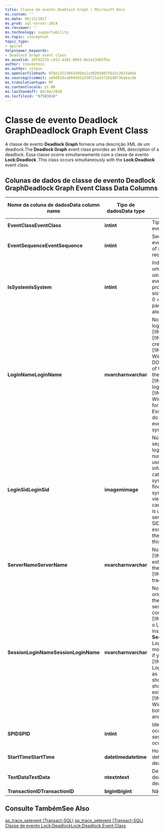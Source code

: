 ```yaml
---
title: Classe de evento Deadlock Graph | Microsoft Docs
ms.custom: ''
ms.date: 06/13/2017
ms.prod: sql-server-2014
ms.reviewer: ''
ms.technology: supportability
ms.topic: conceptual
topic_type:
- apiref
helpviewer_keywords:
- Deadlock Graph event class
ms.assetid: 20f92233-c912-4382-8993-8e2e23d03fbe
author: stevestein
ms.author: sstein
ms.openlocfilehash: 078e125136643958a1cd9203d07f632c3023a9de
ms.sourcegitcommit: ad4d92dce894592a259721a1571b1d8736abacdb
ms.translationtype: MT
ms.contentlocale: pt-BR
ms.lasthandoff: 08/04/2020
ms.locfileid: "87583610"
---
```

# <a name="deadlock-graph-event-class"></a><span data-ttu-id="94f60-102">Classe de evento Deadlock Graph</span><span class="sxs-lookup"><span data-stu-id="94f60-102">Deadlock Graph Event Class</span></span>
  <span data-ttu-id="94f60-103">A classe de evento **Deadlock Graph** fornece uma descrição XML de um deadlock.</span><span class="sxs-lookup"><span data-stu-id="94f60-103">The **Deadlock Graph** event class provides an XML description of a deadlock.</span></span> <span data-ttu-id="94f60-104">Essa classe ocorre simultaneamente com a classe de evento **Lock:Deadlock** .</span><span class="sxs-lookup"><span data-stu-id="94f60-104">This class occurs simultaneously with the **Lock:Deadlock** event class.</span></span>  
  
## <a name="deadlock-graph-event-class-data-columns"></a><span data-ttu-id="94f60-105">Colunas de dados de classe de evento Deadlock Graph</span><span class="sxs-lookup"><span data-stu-id="94f60-105">Deadlock Graph Event Class Data Columns</span></span>  
  
|<span data-ttu-id="94f60-106">Nome da coluna de dados</span><span class="sxs-lookup"><span data-stu-id="94f60-106">Data column name</span></span>|<span data-ttu-id="94f60-107">Tipo de dados</span><span class="sxs-lookup"><span data-stu-id="94f60-107">Data type</span></span>|<span data-ttu-id="94f60-108">DESCRIÇÃO</span><span class="sxs-lookup"><span data-stu-id="94f60-108">Description</span></span>|<span data-ttu-id="94f60-109">ID da coluna</span><span class="sxs-lookup"><span data-stu-id="94f60-109">Column ID</span></span>|<span data-ttu-id="94f60-110">Filtrável</span><span class="sxs-lookup"><span data-stu-id="94f60-110">Filterable</span></span>|  
|----------------------|---------------|-----------------|---------------|----------------|  
|<span data-ttu-id="94f60-111">**EventClass**</span><span class="sxs-lookup"><span data-stu-id="94f60-111">**EventClass**</span></span>|<span data-ttu-id="94f60-112">**int**</span><span class="sxs-lookup"><span data-stu-id="94f60-112">**int**</span></span>|<span data-ttu-id="94f60-113">Tipo de evento = 148.</span><span class="sxs-lookup"><span data-stu-id="94f60-113">Type of event = 148.</span></span>|<span data-ttu-id="94f60-114">27</span><span class="sxs-lookup"><span data-stu-id="94f60-114">27</span></span>|<span data-ttu-id="94f60-115">Não</span><span class="sxs-lookup"><span data-stu-id="94f60-115">No</span></span>|  
|<span data-ttu-id="94f60-116">**EventSequence**</span><span class="sxs-lookup"><span data-stu-id="94f60-116">**EventSequence**</span></span>|<span data-ttu-id="94f60-117">**int**</span><span class="sxs-lookup"><span data-stu-id="94f60-117">**int**</span></span>|<span data-ttu-id="94f60-118">Sequência de um determinado evento na solicitação.</span><span class="sxs-lookup"><span data-stu-id="94f60-118">Sequence of a given event within the request.</span></span>|<span data-ttu-id="94f60-119">51</span><span class="sxs-lookup"><span data-stu-id="94f60-119">51</span></span>|<span data-ttu-id="94f60-120">Não</span><span class="sxs-lookup"><span data-stu-id="94f60-120">No</span></span>|  
|<span data-ttu-id="94f60-121">**IsSystem**</span><span class="sxs-lookup"><span data-stu-id="94f60-121">**IsSystem**</span></span>|<span data-ttu-id="94f60-122">**int**</span><span class="sxs-lookup"><span data-stu-id="94f60-122">**int**</span></span>|<span data-ttu-id="94f60-123">Indica se o evento ocorreu em um processo do sistema ou do usuário.</span><span class="sxs-lookup"><span data-stu-id="94f60-123">Indicates whether the event occurred on a system process or a user process.</span></span> <span data-ttu-id="94f60-124">1 = sistema, 0 = usuário.</span><span class="sxs-lookup"><span data-stu-id="94f60-124">1 = system, 0 = user.</span></span> <span data-ttu-id="94f60-125">Esse valor é sempre 1 para esse evento.</span><span class="sxs-lookup"><span data-stu-id="94f60-125">This value is always 1 for this event.</span></span>|<span data-ttu-id="94f60-126">60</span><span class="sxs-lookup"><span data-stu-id="94f60-126">60</span></span>|<span data-ttu-id="94f60-127">Sim</span><span class="sxs-lookup"><span data-stu-id="94f60-127">Yes</span></span>|  
|<span data-ttu-id="94f60-128">**LoginName**</span><span class="sxs-lookup"><span data-stu-id="94f60-128">**LoginName**</span></span>|<span data-ttu-id="94f60-129">**nvarchar**</span><span class="sxs-lookup"><span data-stu-id="94f60-129">**nvarchar**</span></span>|<span data-ttu-id="94f60-130">Nome do logon do usuário (o logon de segurança do [!INCLUDE[msCoName](../../includes/msconame-md.md)] [!INCLUDE[ssNoVersion](../../includes/ssnoversion-md.md)] ou as credenciais de logon do [!INCLUDE[msCoName](../../includes/msconame-md.md)] Windows no formato DOMÍNIO\nomedeusuário).</span><span class="sxs-lookup"><span data-stu-id="94f60-130">Name of the login of the user (either the [!INCLUDE[msCoName](../../includes/msconame-md.md)] [!INCLUDE[ssNoVersion](../../includes/ssnoversion-md.md)] security login or the [!INCLUDE[msCoName](../../includes/msconame-md.md)] Windows login credentials in the form of DOMAIN\username).</span></span> <span data-ttu-id="94f60-131">Esse valor sempre é o usuário do sistema para esse evento.</span><span class="sxs-lookup"><span data-stu-id="94f60-131">This value is always the system user for this event.</span></span>|<span data-ttu-id="94f60-132">11</span><span class="sxs-lookup"><span data-stu-id="94f60-132">11</span></span>|<span data-ttu-id="94f60-133">Sim</span><span class="sxs-lookup"><span data-stu-id="94f60-133">Yes</span></span>|  
|<span data-ttu-id="94f60-134">**LoginSid**</span><span class="sxs-lookup"><span data-stu-id="94f60-134">**LoginSid**</span></span>|<span data-ttu-id="94f60-135">**imagem**</span><span class="sxs-lookup"><span data-stu-id="94f60-135">**image**</span></span>|<span data-ttu-id="94f60-136">Número SID (identificação de segurança) do usuário que fez logon.</span><span class="sxs-lookup"><span data-stu-id="94f60-136">Security identification number (SID) of the logged-in user.</span></span> <span data-ttu-id="94f60-137">Você pode encontrar essas informações na exibição de catálogo sys.server_principals.</span><span class="sxs-lookup"><span data-stu-id="94f60-137">You can find this information in the sys.server_principals catalog view.</span></span> <span data-ttu-id="94f60-138">Cada SID é exclusivo para cada logon no servidor.</span><span class="sxs-lookup"><span data-stu-id="94f60-138">Each SID is unique for each login in the server.</span></span> <span data-ttu-id="94f60-139">Esse valor é sempre o SID do usuário do sistema para esse evento.</span><span class="sxs-lookup"><span data-stu-id="94f60-139">This value is always the SID of the system user for this event.</span></span>|<span data-ttu-id="94f60-140">41</span><span class="sxs-lookup"><span data-stu-id="94f60-140">41</span></span>|<span data-ttu-id="94f60-141">Sim</span><span class="sxs-lookup"><span data-stu-id="94f60-141">Yes</span></span>|  
|<span data-ttu-id="94f60-142">**ServerName**</span><span class="sxs-lookup"><span data-stu-id="94f60-142">**ServerName**</span></span>|<span data-ttu-id="94f60-143">**nvarchar**</span><span class="sxs-lookup"><span data-stu-id="94f60-143">**nvarchar**</span></span>|<span data-ttu-id="94f60-144">Nome da instância do [!INCLUDE[ssNoVersion](../../includes/ssnoversion-md.md)] que está sendo rastreada.</span><span class="sxs-lookup"><span data-stu-id="94f60-144">Name of the instance of [!INCLUDE[ssNoVersion](../../includes/ssnoversion-md.md)] being traced.</span></span>|<span data-ttu-id="94f60-145">26</span><span class="sxs-lookup"><span data-stu-id="94f60-145">26</span></span>|<span data-ttu-id="94f60-146">Não</span><span class="sxs-lookup"><span data-stu-id="94f60-146">No</span></span>|  
|<span data-ttu-id="94f60-147">**SessionLoginName**</span><span class="sxs-lookup"><span data-stu-id="94f60-147">**SessionLoginName**</span></span>|<span data-ttu-id="94f60-148">**nvarchar**</span><span class="sxs-lookup"><span data-stu-id="94f60-148">**nvarchar**</span></span>|<span data-ttu-id="94f60-149">Nome de logon do usuário que originou a sessão.</span><span class="sxs-lookup"><span data-stu-id="94f60-149">Login name of the user who originated the session.</span></span> <span data-ttu-id="94f60-150">Por exemplo, para se conectar ao [!INCLUDE[ssNoVersion](../../includes/ssnoversion-md.md)] usando o Logon1 e executar uma instrução como Logon2, o **SessionLoginName** mostrará o Logon1 e o **LoginName** mostrará o Logon2.</span><span class="sxs-lookup"><span data-stu-id="94f60-150">For example, if you connect to [!INCLUDE[ssNoVersion](../../includes/ssnoversion-md.md)] using Login1 and execute a statement as Login2, **SessionLoginName** shows Login1 and **LoginName** shows Login2.</span></span> <span data-ttu-id="94f60-151">Essa coluna exibe logons do [!INCLUDE[ssNoVersion](../../includes/ssnoversion-md.md)] e do Windows.</span><span class="sxs-lookup"><span data-stu-id="94f60-151">This column displays both [!INCLUDE[ssNoVersion](../../includes/ssnoversion-md.md)] and Windows logins.</span></span>|<span data-ttu-id="94f60-152">64</span><span class="sxs-lookup"><span data-stu-id="94f60-152">64</span></span>|<span data-ttu-id="94f60-153">Sim</span><span class="sxs-lookup"><span data-stu-id="94f60-153">Yes</span></span>|  
|<span data-ttu-id="94f60-154">**SPID**</span><span class="sxs-lookup"><span data-stu-id="94f60-154">**SPID**</span></span>|<span data-ttu-id="94f60-155">**int**</span><span class="sxs-lookup"><span data-stu-id="94f60-155">**int**</span></span>|<span data-ttu-id="94f60-156">Identificação da sessão em que ocorreu o evento.</span><span class="sxs-lookup"><span data-stu-id="94f60-156">ID of the session on which the event occurred.</span></span>|<span data-ttu-id="94f60-157">12</span><span class="sxs-lookup"><span data-stu-id="94f60-157">12</span></span>|<span data-ttu-id="94f60-158">Sim</span><span class="sxs-lookup"><span data-stu-id="94f60-158">Yes</span></span>|  
|<span data-ttu-id="94f60-159">**StartTime**</span><span class="sxs-lookup"><span data-stu-id="94f60-159">**StartTime**</span></span>|<span data-ttu-id="94f60-160">**datetime**</span><span class="sxs-lookup"><span data-stu-id="94f60-160">**datetime**</span></span>|<span data-ttu-id="94f60-161">Hora na qual o deadlock foi detectado.</span><span class="sxs-lookup"><span data-stu-id="94f60-161">Time at which the deadlock was detected.</span></span>|<span data-ttu-id="94f60-162">14</span><span class="sxs-lookup"><span data-stu-id="94f60-162">14</span></span>|<span data-ttu-id="94f60-163">Sim</span><span class="sxs-lookup"><span data-stu-id="94f60-163">Yes</span></span>|  
|<span data-ttu-id="94f60-164">**TextData**</span><span class="sxs-lookup"><span data-stu-id="94f60-164">**TextData**</span></span>|<span data-ttu-id="94f60-165">**ntext**</span><span class="sxs-lookup"><span data-stu-id="94f60-165">**ntext**</span></span>|<span data-ttu-id="94f60-166">Descrição XML do deadlock.</span><span class="sxs-lookup"><span data-stu-id="94f60-166">XML description of the deadlock.</span></span>|<span data-ttu-id="94f60-167">1</span><span class="sxs-lookup"><span data-stu-id="94f60-167">1</span></span>|<span data-ttu-id="94f60-168">Sim</span><span class="sxs-lookup"><span data-stu-id="94f60-168">Yes</span></span>|  
|<span data-ttu-id="94f60-169">**TransactionID**</span><span class="sxs-lookup"><span data-stu-id="94f60-169">**TransactionID**</span></span>|<span data-ttu-id="94f60-170">**bigint**</span><span class="sxs-lookup"><span data-stu-id="94f60-170">**bigint**</span></span>|<span data-ttu-id="94f60-171">Não usado.</span><span class="sxs-lookup"><span data-stu-id="94f60-171">Not used.</span></span>|<span data-ttu-id="94f60-172">4</span><span class="sxs-lookup"><span data-stu-id="94f60-172">4</span></span>|<span data-ttu-id="94f60-173">Sim</span><span class="sxs-lookup"><span data-stu-id="94f60-173">Yes</span></span>|  
  
## <a name="see-also"></a><span data-ttu-id="94f60-174">Consulte Também</span><span class="sxs-lookup"><span data-stu-id="94f60-174">See Also</span></span>  
 <span data-ttu-id="94f60-175">[sp_trace_setevent &#40;Transact-SQL&#41;](/sql/relational-databases/system-stored-procedures/sp-trace-setevent-transact-sql) </span><span class="sxs-lookup"><span data-stu-id="94f60-175">[sp_trace_setevent &#40;Transact-SQL&#41;](/sql/relational-databases/system-stored-procedures/sp-trace-setevent-transact-sql) </span></span>  
 [<span data-ttu-id="94f60-176">Classe de evento Lock:Deadlock</span><span class="sxs-lookup"><span data-stu-id="94f60-176">Lock:Deadlock Event Class</span></span>](lock-deadlock-event-class.md)  
  
  
